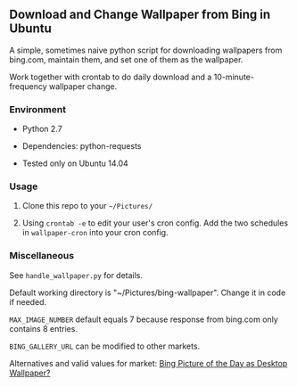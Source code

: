 ## Download and Change Wallpaper from Bing in Ubuntu ##

A simple, sometimes naive python script for downloading wallpapers from bing.com, maintain them, and set one of them as the wallpaper.

Work together with crontab to do daily download and a 10-minute-frequency wallpaper change.

### Environment ###

* Python 2.7

* Dependencies: python-requests

* Tested only on Ubuntu 14.04

### Usage ###

1. Clone this repo to your `~/Pictures/`

2. Using `crontab -e` to edit your user's cron config. Add the two schedules in `wallpaper-cron` into your cron config.

### Miscellaneous ###

See `handle_wallpaper.py` for details. 

Default working directory is "~/Pictures/bing-wallpaper". Change it in code if needed. 

`MAX_IMAGE_NUMBER` default equals 7 because response from bing.com only contains 8 entries. 

`BING_GALLERY_URL` can be modified to other markets. 

Alternatives and valid values for market: [Bing Picture of the Day as Desktop Wallpaper?](http://askubuntu.com/questions/379377/bing-picture-of-the-day-as-desktop-wallpaper)
